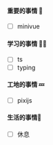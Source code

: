 

#### 重要的事情 🍎

- [ ] minivue

#### 学习的事情 🧑‍💻

- [ ] ts
- [ ] typing

#### 工地的事情 💤

- [ ] pixijs

#### 生活的事情🍒

- [ ] 休息

